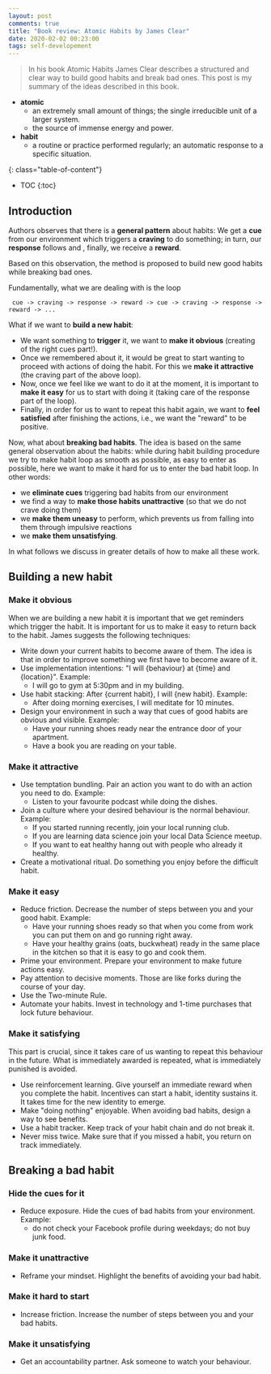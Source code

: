 ```yaml
---
layout: post
comments: true
title: "Book review: Atomic Habits by James Clear"
date: 2020-02-02 00:23:00
tags: self-developement
---
```


> In his book Atomic Habits James Clear describes a structured and clear way to build good habits and break bad ones. This post is my summary of the ideas described in this book.

<!--more-->
- **atomic**
    - an extremely small amount of things; the single irreducible unit of a larger system.
    - the source of immense energy and power.
- **habit**
    - a routine or practice performed regularly; an automatic response to a specific situation.

{: class="table-of-content"}
* TOC
{:toc}


## Introduction

Authors observes that there is a **general pattern** about habits: We get a **cue** from our environment which triggers a **craving** to do something; in turn, our **response** follows and , finally, we receive a **reward**.

Based on this observation, the method is proposed to build new good habits while breaking bad ones.

Fundamentally, what we are dealing with is the loop

     cue -> craving -> response -> reward -> cue -> craving -> response -> reward -> ...

What if we want to **build a new habit**:
- We want something to **trigger** it, we want to **make it obvious** (creating of the right cues part!).
- Once we remembered about it, it would be great to start wanting to proceed with actions of doing the habit. For this we **make it attractive** (the craving part of the above loop).
- Now, once we feel like we want to do it at the moment, it is important to **make it easy** for us to start with doing it (taking care of the response part of the loop).
- Finally, in order for us to want to repeat this habit again, we want to **feel satisfied** after finishing the actions, i.e., we want the "reward" to be positive.

Now, what about **breaking bad habits**. The idea is based on the same general observation about the habits: while during habit building procedure we try to make habit loop as smooth as possible, as easy to enter as possible, here we want to make it hard for us to enter the bad habit loop. In other words:
- we **eliminate cues** triggering bad habits from our environment
- we find a way to **make those habits unattractive** (so that we do not crave doing them)
- we **make them uneasy** to perform, which prevents us from falling into them through impulsive reactions
- we **make them unsatisfying**.

In what follows we discuss in greater details of how to make all these work.

## Building a new habit

### Make it obvious
When we are building a new habit it is important that we get reminders which trigger the habit. It is important for us to make it easy to return back to the habit. James suggests the following techniques:
- Write down your current habits to become aware of them. The idea is that in order to improve something we first have to become aware of it.
- Use implementation intentions: "I will {behaviour} at {time} and {location}".
    Example:
    - I will go to gym at 5:30pm and in my building.
- Use habit stacking: After {current habit}, I will {new habit}.
    Example:
    - After doing morning exercises, I will meditate for 10 minutes.
- Design your environment in such a way that cues of good habits are obvious and visible.
    Example:
    - Have your running shoes ready near the entrance door of your apartment.
    - Have a book you are reading on your table.

### Make it attractive
- Use temptation bundling. Pair an action you want to do with an action you need to do.
    Example:
    - Listen to your favourite podcast while doing the dishes.
- Join a culture where your desired behaviour is the normal behaviour.
    Example:
    - If you started running recently, join your local running club.
    - If you are learning data science join your local Data Science meetup.
    - If you want to eat healthy hanng out with people who already it healthy.
- Create a motivational ritual. Do something you enjoy before the difficult habit.

### Make it easy
- Reduce friction. Decrease the number of steps between you and your good habit.
    Example:
    - Have your running shoes ready so that when you come from work you can put them on and go running right away.
    - Have your healthy grains (oats, buckwheat) ready in the same place in the kitchen so that it is easy to go and cook them.
- Prime your environment. Prepare your environment to make future actions easy.
- Pay attention to decisive moments. Those are like forks during the course of your day.
- Use the Two-minute Rule.
- Automate your habits. Invest in technology and 1-time purchases that lock future behaviour.

### Make it satisfying
This part is crucial, since it takes care of us wanting to repeat this behaviour in the future.
What is immediately awarded is repeated, what is immediately punished is avoided.
- Use reinforcement learning. Give yourself an immediate reward when you complete the habit. Incentives can start a habit, identity sustains it. It takes time for the new identity to emerge.
- Make "doing nothing" enjoyable. When avoiding bad habits, design a way to see benefits.
- Use a habit tracker. Keep track of your habit chain and do not break it.
- Never miss twice. Make sure that if you missed a habit, you return on track immediately.

## Breaking a bad habit

### Hide the cues for it
- Reduce exposure. Hide the cues of bad habits from your environment.
    Example:
    - do not check your Facebook profile during weekdays; do not buy junk food.  

### Make it unattractive
- Reframe your mindset. Highlight the benefits of avoiding your bad habit.

### Make it hard to start
- Increase friction. Increase the number of steps between you and your bad habits.

### Make it unsatisfying
- Get an accountability partner. Ask someone to watch your behaviour.
